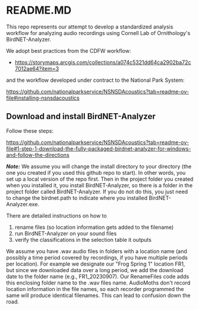 # README.MD

This repo represents our attempt to develop a standardized analysis workflow for analyzing audio recordings using Cornell Lab of Ornithology's BirdNET-Analyzer.

We adopt best practices from the CDFW workflow:

* https://storymaps.arcgis.com/collections/a074c5321dd64ca2902ba72c7012ae64?item=3

and the workflow developed under contract to the National Park System:

https://github.com/nationalparkservice/NSNSDAcoustics?tab=readme-ov-file#installing-nsnsdacoustics

## Download and install BirdNET-Analyzer

Follow these steps:

https://github.com/nationalparkservice/NSNSDAcoustics?tab=readme-ov-file#1-step-1-download-the-fully-packaged-birdnet-analyzer-for-windows-and-follow-the-directions

***Note:***  We assume you will change the install directory to your directory (the one you created if you used this github repo to start).  In other words, you set up a local version of the repo first.  Then in the project folder you created when you installed it, you install BirdNET-Analyzer, so there is a folder in the project folder called BirdNET-Analyzer. If you do not do this, you just need to change the birdnet.path to indicate where you installed BirdNET-Analyzer.exe.

There are detailed instructions on how to

1. rename files (so location information gets added to the filename)
2. run BirdNET-Analyzer on your sound files
3. verify the classifications in the selection table it outputs

We assume you have .wav audio files in folders with a location name (and possibly a time period covered by recordings, if you have multiple periods per location).  For example we designate our "Frog Spring 1" location FR1, but since we downloaded data over a long period, we add the download date to the folder name (e.g., FR1_20230907).  Our RenameFiles code adds this enclosing folder name to the .wav files name.  AudioMoths don't record location information in the file names, so each recorder programmed the same will produce identical filenames.  This can lead to confusion down the road.

